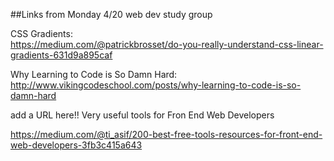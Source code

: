 ##Links from Monday 4/20 web dev study group

CSS Gradients:  	
https://medium.com/@patrickbrosset/do-you-really-understand-css-linear-gradients-631d9a895caf

Why Learning to Code is So Damn Hard:  
http://www.vikingcodeschool.com/posts/why-learning-to-code-is-so-damn-hard

add a URL here!!
Very useful tools for Fron End Web Developers

https://medium.com/@ti_asif/200-best-free-tools-resources-for-front-end-web-developers-3fb3c415a643

